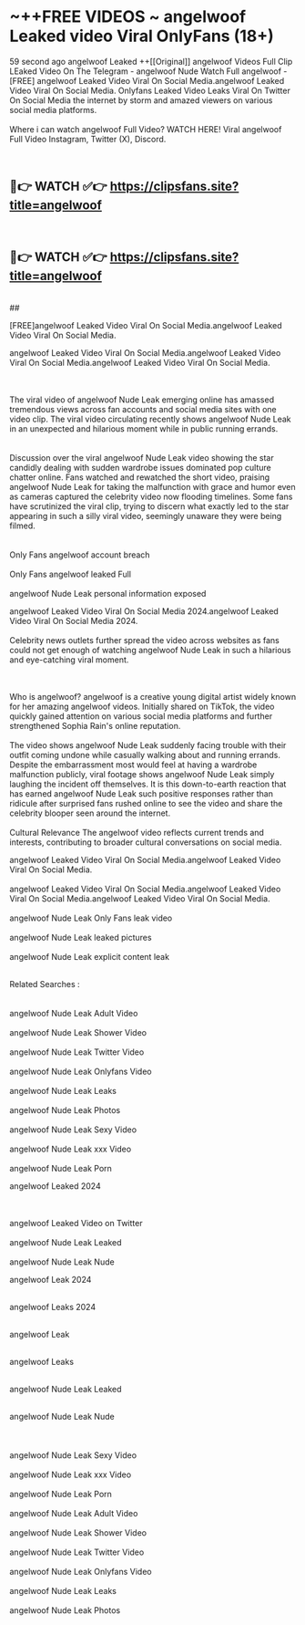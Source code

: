 # ~++FREE VIDEOS ~ angelwoof Leaked video Viral OnlyFans (18+)<br>


59 second ago angelwoof Leaked ++[[Original]] angelwoof Videos Full Clip LEaked Video On The Telegram  - angelwoof Nude  Watch Full angelwoof - [FREE] angelwoof Leaked Video Viral On Social Media.angelwoof Leaked Video Viral On Social Media.   Onlyfans Leaked Video Leaks Viral On Twitter On Social Media the internet by storm and amazed viewers on various social media platforms. <br><br>
Where i can watch angelwoof Full Video? WATCH HERE! Viral angelwoof Full Video Instagram, Twitter (X), Discord. <br>


 <br>

##  🔴👉 WATCH ✅👉  <a href="https://clipsfans.site?title=angelwoof&ref=git">https://clipsfans.site?title=angelwoof</a> <br>
  <br>

##  🔴👉 WATCH ✅👉  <a href="https://clipsfans.site?title=angelwoof&ref=git">https://clipsfans.site?title=angelwoof</a> <br>
  <br>
  ##



[FREE]angelwoof Leaked Video Viral On Social Media.angelwoof Leaked Video Viral On Social Media. <br>

angelwoof Leaked Video Viral On Social Media.angelwoof Leaked Video Viral On Social Media.angelwoof Leaked Video Viral On Social Media. <br>


  <br>

  <br>
The viral video of angelwoof Nude Leak emerging online has amassed tremendous views across fan accounts and social media sites with one video clip. The viral video circulating recently shows angelwoof Nude Leak in an unexpected and hilarious moment while in public running errands.<br>
<br>


<br>
Discussion over the viral angelwoof Nude Leak video showing the star candidly dealing with sudden wardrobe issues dominated pop culture chatter online. Fans watched and rewatched the short video, praising angelwoof Nude Leak for taking the malfunction with grace and humor even as cameras captured the celebrity video now flooding timelines. Some fans have scrutinized the viral clip, trying to discern what exactly led to the star appearing in such a silly viral video, seemingly unaware they were being filmed.<br>
<br>
<br> 
Only Fans angelwoof account breach<br>
<br>
Only Fans angelwoof leaked Full <br>
<br>
angelwoof Nude Leak personal information exposed<br>

angelwoof Leaked Video Viral On Social Media 2024.angelwoof Leaked Video Viral On Social Media 2024. <br>
<br>
Celebrity news outlets further spread the video across websites as fans could not get enough of watching angelwoof Nude Leak in such a hilarious and eye-catching viral moment.<br>
<br>

<br>
Who is angelwoof? angelwoof is a creative young digital artist widely known for her amazing angelwoof videos. Initially shared on TikTok, the video quickly gained attention on various social media platforms and further strengthened Sophia Rain's online reputation.<br>
<br>
The video shows angelwoof Nude Leak suddenly facing trouble with their outfit coming undone while casually walking about and running errands. Despite the embarrassment most would feel at having a wardrobe malfunction publicly, viral footage shows angelwoof Nude Leak simply laughing the incident off themselves. It is this down-to-earth reaction that has earned angelwoof Nude Leak such positive responses rather than ridicule after surprised fans rushed online to see the video and share the celebrity blooper seen around the internet.<br>
<br>
Cultural Relevance The angelwoof video reflects current trends and interests, contributing to broader cultural conversations on social media.<br>

angelwoof Leaked Video Viral On Social Media.angelwoof Leaked Video Viral On Social Media.<br>
<br>
angelwoof Leaked Video Viral On Social Media.angelwoof Leaked Video Viral On Social Media.angelwoof Leaked Video Viral On Social Media.<br>
<br>
angelwoof Nude Leak Only Fans leak video<br>
<br>
angelwoof Nude Leak leaked pictures<br>
<br>
angelwoof Nude Leak explicit content leak<br>


<br>
Related Searches :<br>
<br>

<br>
angelwoof Nude Leak Adult Video<br>
<br>
angelwoof Nude Leak Shower Video<br>
<br>
angelwoof Nude Leak Twitter Video<br>
<br>
angelwoof Nude Leak Onlyfans Video<br>
<br>
angelwoof Nude Leak Leaks<br>
<br>
angelwoof Nude Leak Photos<br>

<br>
angelwoof Nude Leak Sexy Video<br>
<br>
angelwoof Nude Leak xxx Video<br>
<br>
angelwoof Nude Leak Porn<br>

angelwoof  Leaked 2024 <br> <br>
<br>

angelwoof Leaked Video on Twitter <br>
<br>
angelwoof Nude Leak Leaked<br>
<br>
angelwoof Nude Leak Nude<br>


angelwoof  Leak 2024 <br> <br>



angelwoof  Leaks 2024 <br> <br>



 
angelwoof  Leak<br> <br>



angelwoof  Leaks<br> <br>


angelwoof Nude Leak Leaked<br> <br>

angelwoof Nude Leak Nude<br> <br>
<br> <br>
angelwoof Nude Leak Sexy Video
<br> <br>
angelwoof Nude Leak xxx Video
<br> <br>
angelwoof Nude Leak Porn
<br> <br>
angelwoof Nude Leak Adult Video
<br> <br>
angelwoof Nude Leak Shower Video
<br> <br>
angelwoof Nude Leak Twitter Video
<br> <br>
angelwoof Nude Leak Onlyfans Video
<br> <br>
angelwoof Nude Leak Leaks
<br> <br>
angelwoof Nude Leak Photos






</p>




 



</p>










